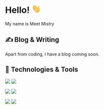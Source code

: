 # Hello! <img src="https://raw.githubusercontent.com/meetmistry0/meetmistry0/main/assets/wave.gif" width="30px">

My name is Meet Mistry

## &#x270d; Blog & Writing

Apart from coding, I have a blog coming soon.

## 🔧 Technologies & Tools

![](https://img.shields.io/badge/OS-Windows-informational?style=flat&logo=windows&logoColor=white)
![](https://img.shields.io/badge/Shell-Powershell-blue?style=flat&logo=powershell)
<br />

![](https://img.shields.io/badge/OS-Linux-informational?style=flat&logo=linux&color=dfc428)
![](https://img.shields.io/badge/Shell-Zsh-informational?style=flat&logo=gnu-bash&color=dfc428)
<br />

![](https://img.shields.io/badge/Code-Python-informational?style=flat&logo=python&logoColor=white&color=2bbc8a)
![](https://img.shields.io/badge/Code-JavaScript-informational?style=flat&logo=javascript&logoColor=white&color=2bbc8a)
